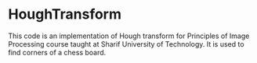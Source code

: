 # HoughTransform
This code is an implementation of Hough transform for Principles of Image Processing course taught at Sharif University of Technology. It is used to find corners of a chess board.
